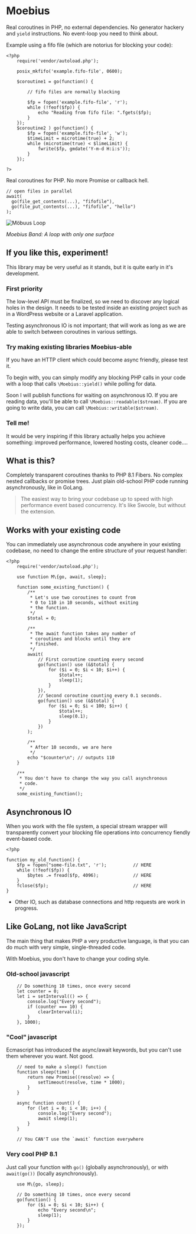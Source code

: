 Moebius
=======

Real coroutines in PHP, no external dependencies. No generator
hackery and `yield` instructions. No event-loop you need to think
about.

Example using a fifo file (which are notorius for blocking your code):

```
<?php
    require('vendor/autoload.php');

    posix_mkfifo('example.fifo-file', 0600);

    $coroutine1 = go(function() {

        // fifo files are normally blocking

        $fp = fopen('example.fifo-file', 'r');
        while (!feof($fp)) {
            echo "Reading from fifo file: ".fgets($fp);
        }
    });
    $coroutine2 ) go(function() {
        $fp = fopen('example.fifo-file', 'w');
        $timeLimit = microtime(true) + 2;
        while (microtime(true) < $limeLimit) {
            fwrite($fp, gmdate('Y-m-d H:i:s'));
        }
    });
            
?>
```
    



Real coroutines for PHP. No more Promise or callback hell.

    // open files in parallel
    await(
      go(file_get_contents(...), "fifofile"),
      go(file_put_contents(...), "fifofile", "hello")
    );

![Möbuus Loop](docs/wikipedia-mobius-strip.png)

*Moebius Band: A loop with only one surface*

If you like this, experiment!
-----------------------------

This library may be very useful as it stands, but it is quite early in
it's development.

### First priority

The low-level API must be finalized, so we need to discover any
logical holes in the design. It needs to be tested inside an existing
project such as in a WordPress website or a Laravel application.

Testing asynchronous IO is not important; that will work as long as
we are able to switch between coroutines in various settings.


### Try making existing libraries Moebius-able

If you have an HTTP client which could become async friendly, please
test it.

To begin with, you can simply modify any blocking PHP calls in your
code with a loop that calls `\Moebius::yield()` while polling for data.

Soon I will publish functions for waiting on asynchronous IO. If you
are reading data, you'll be able to call `\Moebius::readable($stream)`.
If you are going to write data, you can call `\Moebius::writable($stream)`.


### Tell me!

It would be very inspiring if this library actually helps you achieve
something: improved performance, lowered hosting costs, cleaner code....


What is this?
-------------

Completely transparent coroutines thanks to PHP 8.1 Fibers. No complex
nested callbacks or promise trees. Just plain old-school PHP code running
asynchronously, like in GoLang.

> The easiest way to bring your codebase up to speed with high performance
> event based concurrency. It's like Swoole, but without the extension.


Works with your existing code
-----------------------------

You can immediately use asynchronous code anywhere in your existing codebase,
no need to change the entire structure of your request handler:

```
<?php
    require('vendor/autoload.php');

    use function M\{go, await, sleep};

    function some_existing_function() {
        /**
         * Let's use two coroutines to count from
         * 0 to 110 in 10 seconds, without exiting
         * the function.
         */
        $total = 0;

        /**
         * The await function takes any number of
         * coroutines and blocks until they are
         * finished.
         */
        await(
            // First coroutine counting every second
            go(function() use (&$total) {
                for ($i = 0; $i < 10; $i++) {
                    $total++;
                    sleep(1);
                }
            }),
            // Second coroutine counting every 0.1 seconds.
            go(function() use (&$total) {
                for ($i = 0; $i < 100; $i++) {
                    $total++;
                    sleep(0.1);
                }
            })
        );

        /**
         * After 10 seconds, we are here
         */
        echo "$counter\n"; // outputs 110
    }

    /**
     * You don't have to change the way you call asynchronous
     * code.
     */
    some_existing_function();
```

Asynchronous IO
---------------

When you work with the file system, a special stream wrapper
will transparently convert your blocking file operations into
concurrency fiendly event-based code.

```
<?php

function my_old_function() {
    $fp = fopen("some-file.txt", 'r');          // HERE
    while (!feof($fp)) {
        $bytes .= fread($fp, 4096);             // HERE
    }
    fclose($fp);                                // HERE
}
```

 * Other IO, such as database connections and http requests
   are work in progress.


Like GoLang, not like JavaScript
--------------------------------

The main thing that makes PHP a very productive language, is
that you can do much with very simple, single-threaded code.

With Moebius, you don't have to change your coding style.


### Old-school javascript

```
    // Do something 10 times, once every second
    let counter = 0;
    let i = setInterval(() => {
        console.log("Every second");
        if (counter === 10) {
            clearInterval(i);
        }
    }, 1000);
```


### "Cool" javascript

Ecmascript has introduced the async/await keywords, but
you can't use them wherever you want. Not good.

```
    // need to make a sleep() function
    function sleep(time) {
        return new Promise((resolve) => {
            setTimeout(resolve, time * 1000);
        }
    }

    async function count() {
        for (let i = 0; i < 10; i++) {
            console.log("Every second");
            await sleep(1);
        }
    }

    // You CAN'T use the `await` function everywhere
```


### Very cool PHP 8.1

Just call your function with `go()` (globally asynchronously), or
with `await(go())` (locally asynchronously).

```
    use M\{go, sleep};

    // Do something 10 times, once every second
    go(function() {
        for ($i = 0; $i < 10; $i++) {
            echo "Every second\n";
            sleep(1);
        }
    });
```

